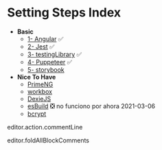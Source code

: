 # Setting Steps Index


- **Basic**
    - [1- Angular](./01_angular-setting-step.md) ✅
    - [2- Jest](./02_jest-setting-step.md)  ✅
    - [3- testingLibrary](./03_testing-library-setting-step.md) ✅
    - [4- Puppeteer](./04_puppeteer-setting-step.md) ✅
    - [5- storybook]()
- **Nice To Have**
    - [PrimeNG]()
    - [workbox]()
    - [DexieJS]()
    - [esBuild](https://esbuild.github.io/getting-started/) ❎ no funciono por ahora 2021-03-06
    - [bcrypt]()


editor.action.commentLine

editor.foldAllBlockComments
